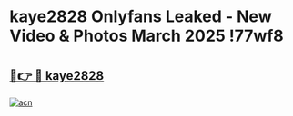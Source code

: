 # kaye2828 Onlyfans Leaked - New Video & Photos March 2025 !77wf8

# <h2><a href="https://5fwnah.iuczelnia.edu.pl?title=kaye2828&ref=77wf8">🔗👉 🔴 kaye2828</a></h2>

[![acn](https://github.com/user-attachments/assets/0f9c940e-d8b0-45ae-aac7-cd30a18b3e1c)](https://5fwnah.iuczelnia.edu.pl?title=kaye2828&ref=77wf8)

